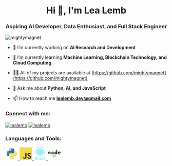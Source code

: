 <h1 align="center">Hi 👋, I'm Lea Lemb</h1>
<h3 align="center">Aspiring AI Developer, Data Enthusiast, and Full Stack Engineer</h3>

<p align="left"> <img src="https://komarev.com/ghpvc/?username=lealemb&label=Profile%20views&color=0e75b6&style=flat" alt="mightymagnet" /> </p>

- 🔭 I’m currently working on **AI Research and Development**

- 🌱 I’m currently learning **Machine Learning, Blockchain Technology, and Cloud Computing**

- 👨‍💻 All of my projects are available at [https://github.com/mightymagnet](https://github.com/mightymagnet)

- 💬 Ask me about **Python, AI, and JavaScript**

- 📫 How to reach me **lealemb.dev@gmail.com**

<h3 align="left">Connect with me:</h3>
<p align="left">
<a href="https://linkedin.com/in/lealemb" target="blank"><img align="center" src="https://cdn.jsdelivr.net/npm/simple-icons@3.0.1/icons/linkedin.svg" alt="lealemb" height="30" width="40" /></a>
<a href="https://twitter.com/lealemb" target="blank"><img align="center" src="https://cdn.jsdelivr.net/npm/simple-icons@3.0.1/icons/twitter.svg" alt="lealemb" height="30" width="40" /></a>
</p>

<h3 align="left">Languages and Tools:</h3>
<p align="left">
<a href="https://www.python.org" target="_blank"> <img src="https://raw.githubusercontent.com/devicons/devicon/master/icons/python/python-original.svg" alt="python" width="40" height="40"/> </a>
<a href="https://www.javascript.com/" target="_blank"> <img src="https://raw.githubusercontent.com/devicons/devicon/master/icons/javascript/javascript-original.svg" alt="javascript" width="40" height="40"/> </a>
<a href="https://reactjs.org/" target="_blank"> <img src="https://raw.githubusercontent.com/devicons/devicon/master/icons/react/react-original-wordmark.svg" alt="react" width="40" height="40"/> </a>
<a href="https://nodejs.org/" target="_blank"> <img src="https://raw.githubusercontent.com/devicons/devicon/master/icons/nodejs/nodejs-original-wordmark.svg" alt="nodejs" width="40" height="40"/> </a>
</p>


<!--
**mightymagnet/mightymagnet** is a ✨ _special_ ✨ repository because its `README.md` (this file) appears on your GitHub profile.

Here are some ideas to get you started:

- 🔭 I’m currently working on ...
- 🌱 I’m currently learning ...
- 👯 I’m looking to collaborate on ...
- 🤔 I’m looking for help with ...
- 💬 Ask me about ...
- 📫 How to reach me: ...
- 😄 Pronouns: ...
- ⚡ Fun fact: ...
-->

